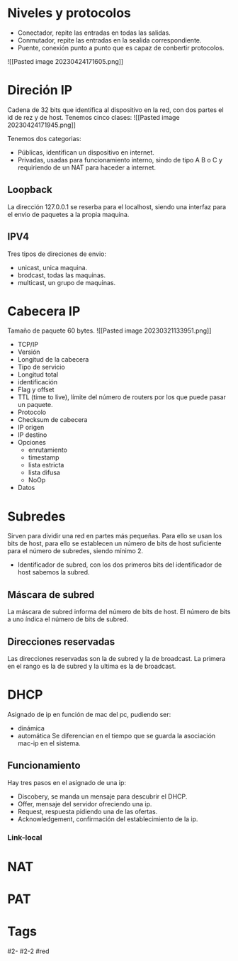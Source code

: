 # Niveles y protocolos
- Conectador, repite las entradas en todas las salidas.
- Conmutador, repite las entradas en la sealida correspondiente.
- Puente, conexión punto a punto que es capaz de conbertir protocolos.

![[Pasted image 20230424171605.png]]

# Direción IP
Cadena de 32 bits que identifica al dispositivo en la red, con dos partes el id de rez y de host.
Tenemos cinco clases:
![[Pasted image 20230424171945.png]]

Tenemos dos categorias:
- Públicas, identifican un dispositivo en internet.
- Privadas, usadas para funcionamiento interno, sindo de tipo A B o C y requiriendo de un NAT para haceder a internet.
## Loopback
La dirección 127.0.0.1 se reserba para el localhost, siendo una interfaz para el envio de paquetes a la propia maquina.
## IPV4
Tres tipos de direciones de envio:
- unicast, unica maquina.
- brodcast, todas las maquinas.
- multicast, un grupo de maquinas.
# Cabecera IP
Tamaño de paquete 60 bytes.
![[Pasted image 20230321133951.png]]
- TCP/IP
- Versión
- Longitud de la cabecera
- Tipo de servicio
- Longitud total
- identificación
- Flag y offset
- TTL (time to live), límite del número de routers por los que puede pasar un paquete.
- Protocolo
- Checksum de cabecera
- IP origen
- IP destino
- Opciones
	- enrutamiento
	- timestamp
	- lista estricta
	- lista difusa
	- NoOp
- Datos
# Subredes
Sirven para dividir una red en partes más pequeñas. Para ello se usan los bits de host, para ello se establecen un número de bits de host suficiente para el número de subredes, siendo mínimo 2.
- Identificador de subred, con los dos primeros bits del identificador de host sabemos la subred.
## Máscara de subred
La máscara de subred informa del número de bits de host. El número de bits a uno índica el número de bits de subred.
## Direcciones reservadas
Las direcciones reservadas son la de subred y la de broadcast. La primera en el rango es la de subred y la ultima es la de broadcast.
# DHCP
Asignado de ip en función de mac del pc, pudiendo ser:
- dinámica
- automática
Se diferencian en el tiempo que se guarda la asociación mac-ip en el sistema.
## Funcionamiento
Hay tres pasos en el asignado de una ip:
- Discobery, se manda un mensaje para descubrir el DHCP.
- Offer, mensaje del servidor ofreciendo una ip.
- Request, respuesta pidiendo una de las ofertas.
- Acknowledgement, confirmación del establecimiento de la ip.
### Link-local
# NAT
# PAT

# Tags
#2- 
#2-2 
#red
